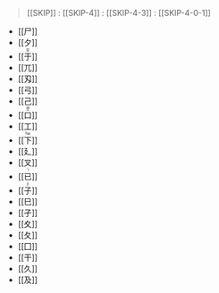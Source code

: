 > [[SKIP]] : [[SKIP-4]] : [[SKIP-4-3]] : [[SKIP-4-0-1]]
- [[尸]]
- [[夕]]	
- <ruby>[[于]]<rt>우</rt></ruby>
- [[兀]]
- [[刄]]
- [[弓]]
- [[己]]	
- <ruby>[[口]]<rt>콧</rt></ruby>
- [[工]]
- <ruby>[[下]]<rt>ha</rt></ruby>
- [[廴]]
- [[叉]]	
- <ruby>[[已]]<rt>'i</rt></ruby>
- <ruby>[[子]]<rt>ji</rt></ruby>
- [[巳]]
- [[孑]]
- [[夊]]
- [[夂]]
- [[囗]]
- [[干]]
- [[久]]
- [[及]]

